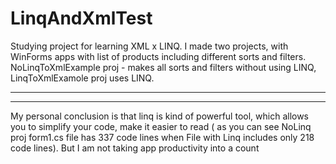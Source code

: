 # LinqAndXmlTest
Studying project for learning XML x LINQ. I made two projects, with WinForms apps with list of products including different sorts and
filters. NoLinqToXmlExample proj - makes all sorts and filters without using LINQ, LinqToXmlExamole proj uses LINQ.
***************************************************************************************
***************************************************************************************
My personal conclusion is that linq is kind of powerful tool, which allows you to simplify your code, make it easier to read ( as you can
see NoLinq proj form1.cs file has 337 code lines when File with Linq includes only 218 code lines).
But I am not taking app productivity into a count